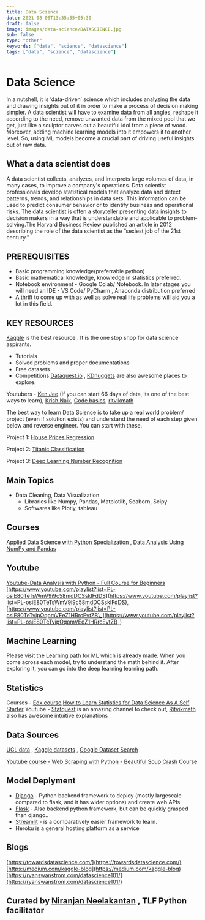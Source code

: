 ```yaml
---
title: Data Science
date: 2021-08-06T13:35:55+05:30
draft: false
image: images/data-science/DATASCIENCE.jpg
sub: false
type: "other"
keywords: ["data", "science", "datascience"]
tags: ["data", "science", "datascience"]
---
```


# Data Science

In a nutshell, it is ‘data-driven’ science which includes analyzing the data and drawing insights out of it in order to make a process of decision making simpler. A data scientist will have to examine data from all angles, reshape it according to the need, remove unwanted data from the mixed pool that we get, just like a sculptor carves out a beautiful idol from a piece of wood. Moreover, adding machine learning models into it empowers it to another level. So, using ML models become a crucial part of driving useful insights out of raw data.

## What a data scientist does

A data scientist collects, analyzes, and interprets large volumes of data, in many cases, to improve a company's operations. Data scientist professionals develop statistical models that analyze data and detect patterns, trends, and relationships in data sets. This information can be used to predict consumer behavior or to identify business and operational risks. The data scientist is often a storyteller presenting data insights to decision makers in a way that is understandable and applicable to problem-solving.The Harvard Business Review published an article in 2012 describing the role of the data scientist as the “sexiest job of the 21st century.”

## PREREQUISITES

- Basic programming knowledge(preferrable python)
- Basic mathematical knowledge, knowledge in statistics preferred.
- Notebook environment - Google Colab/ Notebook. In later stages you will need an IDE - VS Code/ PyCharm , Anaconda distribution preferred
- A thrift to come up with as well as solve real life problems will aid you a lot in this field.

## KEY RESOURCES

[Kaggle](https://www.kaggle.com/) is the best resource . It is the one stop shop for data science aspirants.

- Tutorials
- Solved problems and proper documentations
- Free datasets
- Competitions
  [Dataquest.io](https://www.dataquest.io/) , [KDnuggets](https://www.kdnuggets.com/) are also awesome places to explore.

Youtubers - [Ken Jee](https://www.youtube.com/channel/UCiT9RITQ9PW6BhXK0y2jaeg) (If you can start 66 days of data, its one of the best ways to learn), [Krish Naik](https://www.youtube.com/user/krishnaik06), [Code basics](https://www.youtube.com/c/codebasics/playlists), [ritvikmath](https://www.youtube.com/c/ritvikmath/featured)

The best way to learn Data Science is to take up a real world problem/ project (even if solution exists) and understand the need of each step given below and reverse engineer. You can start with these.

Project 1: [House Prices Regression](https://www.youtube.com/redirect?event=video_description&redir_token=QUFFLUhqblBkT01sekxYTURjVWhHVlZjY0NnTnNhQnpFZ3xBQ3Jtc0tuZVo2cW9jcWs1eWZOeUdVQVZIQkpHTjZWamF1QWhwNnI3UU5EUTNFUUFxbFRUTUJuUG9aTHkteG5ZbXhxUmNnX2NUTWhFZXNSNW5QQXRSd0ZJQ2d3WEdweXlMMnBxOFhWNEVnWHUwM2xabW4tc2tpMA&q=https%3A%2F%2Fwww.kaggle.com%2Fc%2Fhouse-prices-advanced-regression-techniques)

Project 2: [Titanic Classification](https://www.youtube.com/redirect?event=video_description&redir_token=QUFFLUhqa0w0alFadThKRUNoaDFEM0xPNk41QVZULTg2UXxBQ3Jtc0tuQUpSTlRIWC1VdExvWTUtdTgyRGNQNTFtRlJiMnRyOV9ReUppSG1WN3hLU2ZIY1Q3Sk84X1FlUHdTUzYxWlMxaGlKU2N3Q1U0TWVmYjdPSVZSMk5MYkxVV1QzOEp3YWhVTnJrdHlRaWE1bnZsN00zWQ&q=https%3A%2F%2Fwww.kaggle.com%2Fc%2Ftitanic)

Project 3: [Deep Learning Number Recognition](https://www.youtube.com/redirect?event=video_description&redir_token=QUFFLUhqbDQyQkxTRmh2T2Fzdm8yXzRLQzRfQUJYNU5lZ3xBQ3Jtc0tsV0p2azM5MHlmRmFoZWI1aUJjdWhXS0lFZXN4LVF2YnJVTDVMdHFkRy0xRmFab3dpX19NTDRZV01CZXpJb0dTZW10QzN0WElWbmcyNXZFS0liYnFVMjJmZnFYUTJHVG51SWNoSGhfY2l2U2Y4VlUxRQ&q=https%3A%2F%2Fwww.kaggle.com%2Fc%2Fdigit-recognizer)

## Main Topics

- Data Cleaning, Data Visualization
  - Libraries like Numpy, Pandas, Matplotlib, Seaborn, Scipy
  - Softwares like Plotly, tableau

## Courses

[Applied Data Science with Python Specialization](https://www.learndatasci.com/out/coursera-Applied-Data-Science-Python-Specialization) , [Data Analysis Using NumPy and Pandas](https://www.udacity.com/course/intro-to-data-analysis--ud170)

## Youtube

[Youtube-Data Analysis with Python - Full Course for Beginners](https://www.youtube.com/watch?v=r-uOLxNrNk8)
[https://www.youtube.com/playlist?list=PL-osiE80TeTsWmV9i9c58mdDCSskIFdDS](https://www.youtube.com/playlist?list=PL-osiE80TeTsWmV9i9c58mdDCSskIFdDS), [https://www.youtube.com/playlist?list=PL-osiE80TeTvipOqomVEeZ1HRrcEvtZB\_](https://www.youtube.com/playlist?list=PL-osiE80TeTvipOqomVEeZ1HRrcEvtZB_)

## Machine Learning

Please visit the [Learning path for ML](https://tinkerhub.org/learn/machine-learning/) which is already made. When you come across each model, try to understand the math behind it. After exploring it, you can go into the deep learning learning path.

## Statistics

Courses - [Edx course](https://www.edx.org/course/introduction-to-statistics-descriptive-statistic-2),[How to Learn Statistics for Data Science As A Self Starter](https://www.youtube.com/watch?v=zRUliXuwJCQ)
Youtube - [Statquest](https://www.youtube.com/user/joshstarmer) is an amazing channel to check out, [Ritvikmath](https://www.youtube.com/playlist?list=PLvcbYUQ5t0UFhdkiCojiFOygmbMU19BFq) also has awesome intuitive explanations

## Data Sources

[UCL data](https://library-guides.ucl.ac.uk/az.php) , [Kaggle datasets](https://www.kaggle.com/datasets) , [Google Dataset Search](https://datasetsearch.research.google.com/)

[Youtube course - Web Scraping with Python - Beautiful Soup Crash Course](https://www.youtube.com/watch?v=XVv6mJpFOb0)

## Model Deplyment

- [Django](https://www.youtube.com/playlist?list=PL-osiE80TeTtoQCKZ03TU5fNfx2UY6U4p) - Python backend framework to deploy (mostly largescale compared to flask, and it has wider options) and create web APIs
- [Flask](https://www.youtube.com/playlist?list=PL-osiE80TeTs4UjLw5MM6OjgkjFeUxCYH) - Also backend python framework, but can be quickly grasped than django..
- [Streamlit](https://youtube.com/playlist?list=PLtqF5YXg7GLmCvTswG32NqQypOuYkPRUE) - is a comparatively easier framework to learn.
- Heroku is a general hosting platform as a service

## Blogs

[https://towardsdatascience.com/](https://towardsdatascience.com/)
[https://medium.com/kaggle-blog](https://medium.com/kaggle-blog)
[https://ryanswanstrom.com/datascience101/](https://ryanswanstrom.com/datascience101/)

## Curated by [Niranjan Neelakantan](https://github.com/itsniranjan) , TLF Python facilitator
